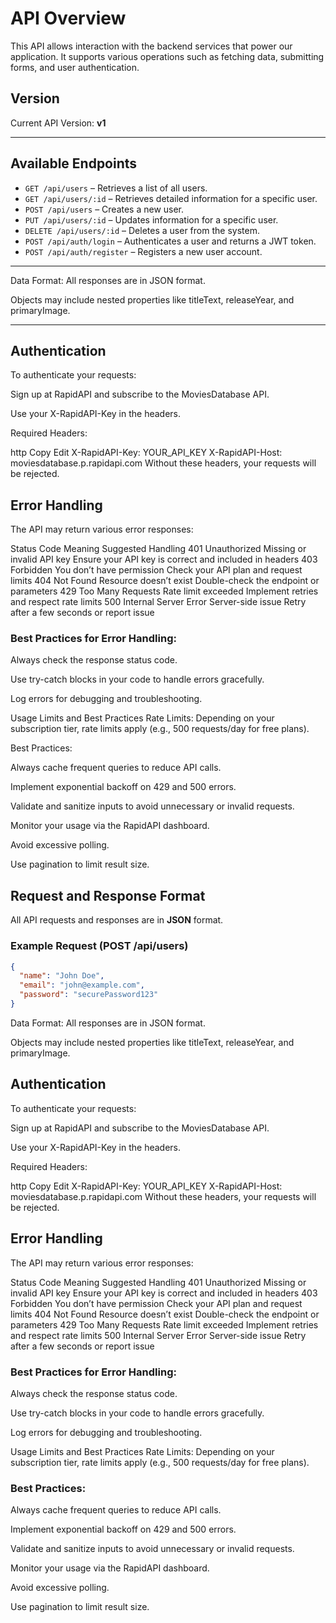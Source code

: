 # API Overview

This API allows interaction with the backend services that power our application. It supports various operations such as fetching data, submitting forms, and user authentication.

## Version

Current API Version: **v1**

---

## Available Endpoints

- `GET /api/users` – Retrieves a list of all users.
- `GET /api/users/:id` – Retrieves detailed information for a specific user.
- `POST /api/users` – Creates a new user.
- `PUT /api/users/:id` – Updates information for a specific user.
- `DELETE /api/users/:id` – Deletes a user from the system.
- `POST /api/auth/login` – Authenticates a user and returns a JWT token.
- `POST /api/auth/register` – Registers a new user account.

---

Data Format:
All responses are in JSON format.

Objects may include nested properties like titleText, releaseYear, and primaryImage.

---
## Authentication
To authenticate your requests:

Sign up at RapidAPI and subscribe to the MoviesDatabase API.

Use your X-RapidAPI-Key in the headers.

Required Headers:

http
Copy
Edit
X-RapidAPI-Key: YOUR_API_KEY
X-RapidAPI-Host: moviesdatabase.p.rapidapi.com
Without these headers, your requests will be rejected.

## Error Handling
The API may return various error responses:

Status Code	Meaning	Suggested Handling
401 Unauthorized	Missing or invalid API key	Ensure your API key is correct and included in headers
403 Forbidden	You don’t have permission	Check your API plan and request limits
404 Not Found	Resource doesn’t exist	Double-check the endpoint or parameters
429 Too Many Requests	Rate limit exceeded	Implement retries and respect rate limits
500 Internal Server Error	Server-side issue	Retry after a few seconds or report issue

### Best Practices for Error Handling:

Always check the response status code.

Use try-catch blocks in your code to handle errors gracefully.

Log errors for debugging and troubleshooting.

Usage Limits and Best Practices
Rate Limits:
Depending on your subscription tier, rate limits apply (e.g., 500 requests/day for free plans).

Best Practices:

Always cache frequent queries to reduce API calls.

Implement exponential backoff on 429 and 500 errors.

Validate and sanitize inputs to avoid unnecessary or invalid requests.

Monitor your usage via the RapidAPI dashboard.

Avoid excessive polling.

Use pagination to limit result size.



## Request and Response Format

All API requests and responses are in **JSON** format.

### Example Request (POST /api/users)

```json
{
  "name": "John Doe",
  "email": "john@example.com",
  "password": "securePassword123"
}
```

Data Format:
All responses are in JSON format.

Objects may include nested properties like titleText, releaseYear, and primaryImage.

## Authentication
To authenticate your requests:

Sign up at RapidAPI and subscribe to the MoviesDatabase API.

Use your X-RapidAPI-Key in the headers.

Required Headers:

http
Copy
Edit
X-RapidAPI-Key: YOUR_API_KEY
X-RapidAPI-Host: moviesdatabase.p.rapidapi.com
Without these headers, your requests will be rejected.

## Error Handling
The API may return various error responses:

Status Code	Meaning	Suggested Handling
401 Unauthorized	Missing or invalid API key	Ensure your API key is correct and included in headers
403 Forbidden	You don’t have permission	Check your API plan and request limits
404 Not Found	Resource doesn’t exist	Double-check the endpoint or parameters
429 Too Many Requests	Rate limit exceeded	Implement retries and respect rate limits
500 Internal Server Error	Server-side issue	Retry after a few seconds or report issue

### Best Practices for Error Handling:

Always check the response status code.

Use try-catch blocks in your code to handle errors gracefully.

Log errors for debugging and troubleshooting.

Usage Limits and Best Practices
Rate Limits:
Depending on your subscription tier, rate limits apply (e.g., 500 requests/day for free plans).

### Best Practices:

Always cache frequent queries to reduce API calls.

Implement exponential backoff on 429 and 500 errors.

Validate and sanitize inputs to avoid unnecessary or invalid requests.

Monitor your usage via the RapidAPI dashboard.

Avoid excessive polling.

Use pagination to limit result size.


